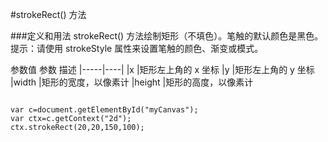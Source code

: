 #strokeRect() 方法

###定义和用法
strokeRect() 方法绘制矩形（不填色）。笔触的默认颜色是黑色。
提示：请使用 strokeStyle 属性来设置笔触的颜色、渐变或模式。



参数值
参数  描述
|-----|----|
|x       |矩形左上角的 x 坐标
|y       |矩形左上角的 y 坐标
|width   |矩形的宽度，以像素计
|height  |矩形的高度，以像素计



```

var c=document.getElementById("myCanvas");
var ctx=c.getContext("2d");
ctx.strokeRect(20,20,150,100);

```